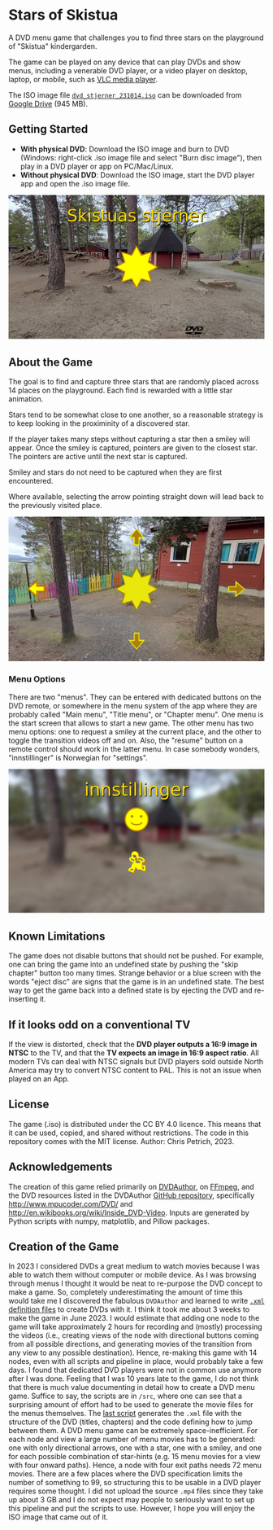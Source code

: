 # Stars of Skistua
A DVD menu game that challenges you to find three stars on the playground of "Skistua" kindergarden.

The game can be played on any device that can play DVDs and show menus, including
a venerable DVD player, or
a video player on desktop, laptop, or mobile, such as [VLC media player](https://www.videolan.org/vlc/).

The ISO image file [``dvd_stjerner_231014.iso``](https://drive.google.com/file/d/1pmniI_VgP61LEuj4KDtMpiBAE43Bcg33/view?usp=sharing) can be downloaded from [Google Drive](https://drive.google.com/file/d/1pmniI_VgP61LEuj4KDtMpiBAE43Bcg33/view?usp=sharing) (945 MB).

## Getting Started
* **With physical DVD**: Download the ISO image and burn to DVD (Windows: right-click .iso image file and select "Burn disc image"), then play in a DVD player or app on PC/Mac/Linux.
* **Without physical DVD**: Download the ISO image, start the DVD player app and open the .iso image file.

![DVD Cover](/assets/view_cover_640px.png)

## About the Game
The goal is to find and capture three stars that are randomly placed across 14 places on the playground. Each find is rewarded with a little star animation.

Stars tend to be somewhat close to one another, so a reasonable strategy is to keep looking in the proximinity of a discovered star.

If the player takes many steps without capturing a star then a smiley will appear. Once the smiley is captured, pointers are given to the closest star. The pointers are active until the next star is captured.

Smiley and stars do not need to be captured when they are first encountered.

Where available, selecting the arrow pointing straight down will lead back to the previously visited place.

![Example menu with discovered star and arrows](/assets/menu_with_star_640px.png)

### Menu Options
There are two "menus". They can be entered with dedicated buttons on the DVD remote, or somewhere in the menu system of the app where they are probably called "Main menu", "Title menu", or "Chapter menu".
One menu is the start screen that allows to start a new game. The other menu has two menu options: one to request a smiley at the current place, and the other to toggle the transition videos off and on. Also, the "resume"
button on a remote control should work in the latter menu. In case somebody wonders, "innstillinger" is Norwegian for "settings".

![Screenshot of menu titled "innstillinger"](/assets/view_toggle_640px.png)

## Known Limitations
The game does not disable buttons that should not be pushed. For example, one can bring the game into an undefined state by pushing the "skip chapter" button too many times. Strange behavior or a blue screen with the words "eject disc" are
signs that the game is in an undefined state. The best way to get the game back into a defined state is by ejecting the DVD and re-inserting it.

## If it looks odd on a conventional TV
If the view is distorted, check that the **DVD player outputs a 16:9 image in NTSC** to the TV, and that the **TV expects an image in 16:9 aspect ratio**. All modern TVs can deal with NTSC signals but DVD players sold outside North America may try to convert NTSC content to PAL. This is not an issue when played on an App.

## License
The game (.iso) is distributed under the CC BY 4.0 licence. This means that it can be used, copied, and shared without restrictions. The code in this repository comes with the MIT license. Author: Chris Petrich, 2023.

## Acknowledgements
The creation of this game relied primarily on [DVDAuthor](https://dvdauthor.sourceforge.net/), on [FFmpeg](https://ffmpeg.org/), and the DVD resources listed in the DVDAuthor [GitHub repository](https://github.com/ldo/dvdauthor/), specifically http://www.mpucoder.com/DVD/ and http://en.wikibooks.org/wiki/Inside_DVD-Video. Inputs are generated by Python scripts with numpy, matplotlib, and Pillow packages.

## Creation of the Game
In 2023 I considered DVDs a great medium to watch movies because I was able to watch them without computer or mobile device. As I was browsing through menus I thought it would be neat to re-purpose the DVD concept to make a game. So, completely underestimating the amount of time this would take me I discovered the fabulous ``DVDAuthor`` and learned to write [``.xml`` definition files](/processed/06_dvd.xml) to create DVDs with it. I think it took me about 3 weeks to make the game in June 2023. I would estimate that adding one node to the game will take approximately 2 hours for recording and (mostly) processing the videos (i.e., creating views of the node with directional buttons coming from all possible directions, and generating movies of the transition from any view to any possible destination). Hence, re-making this game with 14 nodes, even with all scripts and pipeline in place, would probably take a few days. I found that dedicated DVD players were not in common use anymore after I was done. Feeling that I was 10 years late to the game, I do not think that there is much value documenting in detail how to create a DVD menu game. Suffice to say, the scripts are in ``/src``, where one can see that a surprising amount of effort had to be used to generate the movie files for the menus themselves. The [last script](/src/06_create_dvdauthor_DVD_xml.py) generates the ``.xml`` file with the structure of the DVD (titles, chapters) and the code defining how to jump between them. A DVD menu game can be extremely space-inefficient. For each node and view a large number of menu movies has to be generated: one with only directional arrows, one with a star, one with a smiley, and one for each possible combination of star-hints (e.g. 15 menu movies for a view with four onward paths). Hence, a node with four exit paths needs 72 menu movies. There are a few places where the DVD specification limits the number of something to 99, so structuring this to be usable in a DVD player requires some thought. I did not upload the source ``.mp4`` files since they take up about 3 GB and I do not expect may people to seriously want to set up this pipeline and put the scripts to use. However, I hope you will enjoy the ISO image that came out of it.
